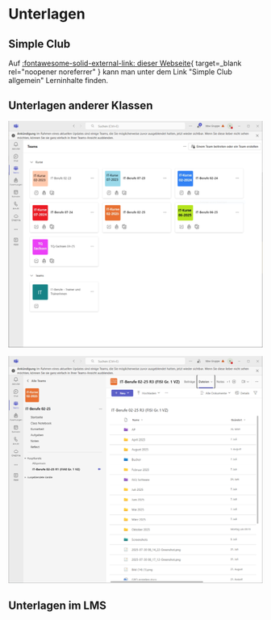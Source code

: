 # Unterlagen

## Simple Club

Auf [:fontawesome-solid-external-link: dieser Webseite](https://lms.bbw.de/course/view.php?id=4633&section=1){ target=_blank rel="noopener noreferrer" } kann man unter dem Link "Simple Club allgemein" Lerninhalte finden.

## Unterlagen anderer Klassen

![](../assets/allteams.png)

![](../assets/teams_dateien.png)

## Unterlagen im LMS